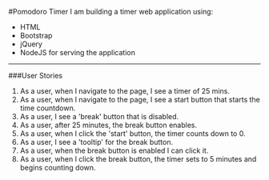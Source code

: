 #Pomodoro Timer
I am building a timer web application using:
  - HTML
  - Bootstrap
  - jQuery
  - NodeJS for serving the application

---

###User Stories
  1. As a user, when I navigate to the page, I see a timer of
  25 mins.
  2. As a user, when I navigate to the page, I see a
  start button that starts the time countdown.
  3. As a user, I see a 'break' button that is disabled.
  4. As a user, after 25 minutes, the break button enables.
  5. As a user, when I click the 'start' button, the timer
  counts down to 0.
  6. As a user, I see a 'tooltip' for the break button.
  7. As a user, when the break button is enabled I can click it.
  8. As a user, when I click the break button, the timer
  sets to 5 minutes and begins counting down.
